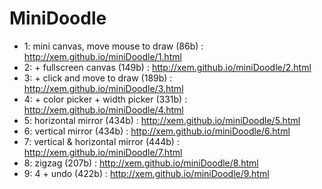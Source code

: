 MiniDoodle
==

- 1: mini canvas, move mouse to draw (86b) : http://xem.github.io/miniDoodle/1.html
- 2: + fullscreen canvas (149b) : http://xem.github.io/miniDoodle/2.html
- 3: + click and move to draw (189b) : http://xem.github.io/miniDoodle/3.html
- 4: + color picker + width picker (331b) : http://xem.github.io/miniDoodle/4.html
- 5: horizontal mirror (434b) : http://xem.github.io/miniDoodle/5.html
- 6: vertical mirror (434b) : http://xem.github.io/miniDoodle/6.html
- 7: vertical & horizontal mirror (444b) : http://xem.github.io/miniDoodle/7.html
- 8: zigzag (207b) : http://xem.github.io/miniDoodle/8.html
- 9: 4 + undo (422b) : http://xem.github.io/miniDoodle/9.html